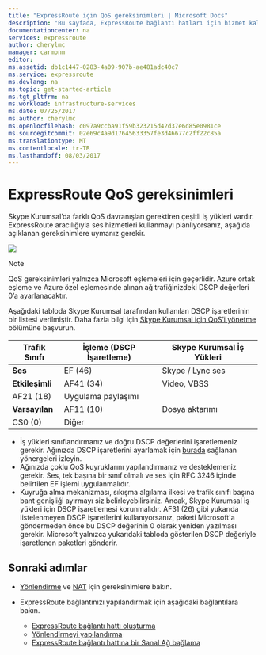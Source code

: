 ```yaml
---
title: "ExpressRoute için QoS gereksinimleri | Microsoft Docs"
description: "Bu sayfada, ExpressRoute bağlantı hatları için hizmet kalitesini (QoS) yapılandırma ve yönetmeye yönelik ayrıntılı gereksinimler sağlanmıştır."
documentationcenter: na
services: expressroute
author: cherylmc
manager: carmonm
editor: 
ms.assetid: db1c1447-0283-4a09-907b-ae481adc40c7
ms.service: expressroute
ms.devlang: na
ms.topic: get-started-article
ms.tgt_pltfrm: na
ms.workload: infrastructure-services
ms.date: 07/25/2017
ms.author: cherylmc
ms.openlocfilehash: c097a9ccba91f59b323215d42d37e6d85e0981ce
ms.sourcegitcommit: 02e69c4a9d17645633357fe3d46677c2ff22c85a
ms.translationtype: MT
ms.contentlocale: tr-TR
ms.lasthandoff: 08/03/2017
---
```

# <a name="expressroute-qos-requirements"></a>ExpressRoute QoS gereksinimleri
Skype Kurumsal’da farklı QoS davranışları gerektiren çeşitli iş yükleri vardır. ExpressRoute aracılığıyla ses hizmetleri kullanmayı planlıyorsanız, aşağıda açıklanan gereksinimlere uymanız gerekir.

![](./media/expressroute-qos/expressroute-qos.png)

> [!NOTE]
> QoS gereksinimleri yalnızca Microsoft eşlemeleri için geçerlidir. Azure ortak eşleme ve Azure özel eşlemesinde alınan ağ trafiğinizdeki DSCP değerleri 0’a ayarlanacaktır. 
> 
> 

Aşağıdaki tabloda Skype Kurumsal tarafından kullanılan DSCP işaretlerinin bir listesi verilmiştir. Daha fazla bilgi için [Skype Kurumsal için QoS’i yönetme](https://technet.microsoft.com/library/gg405409.aspx) bölümüne başvurun.

| **Trafik Sınıfı** | **İşleme (DSCP İşaretleme)** | **Skype Kurumsal İş Yükleri** |
| --- | --- | --- |
| **Ses** |EF (46) |Skype / Lync ses |
| **Etkileşimli** |AF41 (34) |Video, VBSS |
| AF21 (18) |Uygulama paylaşımı | |
| **Varsayılan** |AF11 (10) |Dosya aktarımı |
| CS0 (0) |Diğer | |

* İş yükleri sınıflandırmanız ve doğru DSCP değerlerini işaretlemeniz gerekir. Ağınızda DSCP işaretlerini ayarlamak için [burada](https://technet.microsoft.com/library/gg405409.aspx) sağlanan yönergeleri izleyin.
* Ağınızda çoklu QoS kuyruklarını yapılandırmanız ve desteklemeniz gerekir. Ses, tek başına bir sınıf olmalı ve ses için RFC 3246 içinde belirtilen EF işlemi uygulanmalıdır. 
* Kuyruğa alma mekanizması, sıkışma algılama ilkesi ve trafik sınıfı başına bant genişliği ayırmayı siz belirleyebilirsiniz. Ancak, Skype Kurumsal iş yükleri için DSCP işaretlemesi korunmalıdır. AF31 (26) gibi yukarıda listelenmeyen DSCP işaretlerini kullanıyorsanız, paketi Microsoft'a göndermeden önce bu DSCP değerinin 0 olarak yeniden yazılması gerekir. Microsoft yalnızca yukarıdaki tabloda gösterilen DSCP değeriyle işaretlenen paketleri gönderir. 

## <a name="next-steps"></a>Sonraki adımlar
* [Yönlendirme](expressroute-routing.md) ve [NAT](expressroute-nat.md) için gereksinimlere bakın.
* ExpressRoute bağlantınızı yapılandırmak için aşağıdaki bağlantılara bakın.
  
  * [ExpressRoute bağlantı hattı oluşturma](expressroute-howto-circuit-classic.md)
  * [Yönlendirmeyi yapılandırma](expressroute-howto-routing-classic.md)
  * [ExpressRoute bağlantı hattına bir Sanal Ağ bağlama](expressroute-howto-linkvnet-classic.md)


